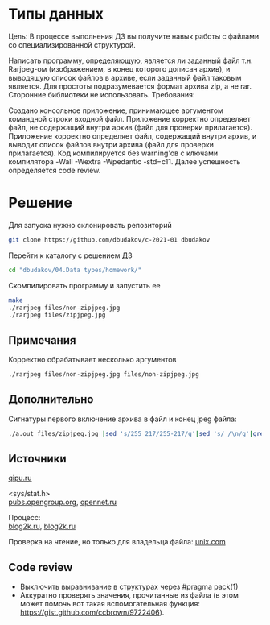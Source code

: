 # Типы данных

Цель:
В процессе выполнения ДЗ вы получите навык работы с файлами со специализированной структурой.

Написать программу, определяющую, является ли заданный файл т.н. Rarjpeg-ом (изображением, в конец которого дописан архив), и выводящую список файлов в архиве, если заданный файл таковым является.
Для простоты подразумевается формат архива zip, а не rar. Сторонние библиотеки не использовать.
Требования:

Создано консольное приложение, принимающее аргументом командной строки входной файл.
Приложение корректно определяет файл, не содержащий внутри архив (файл для проверки прилагается).
Приложение корректно определяет файл, содержащий внутри архив, и выводит список файлов внутри архива (файл для проверки прилагается).
Код компилируется без warning'ов с ключами компилятора -Wall -Wextra -Wpedantic -std=c11.
Далее успешность определяется code review.

# Решение
Для запуска нужно склонировать репозиторий 
```sh
git clone https://github.com/dbudakov/c-2021-01 dbudakov
```
Перейти к каталогу с решением ДЗ
```sh
cd "dbudakov/04.Data types/homework/"
```
Скомпилировать программу и запустить ее
```sh
make
./rarjpeg files/non-zipjpeg.jpg
./rarjpeg files/zipjpeg.jpg
```

## Примечания
Корректно обрабатывает несколько аргументов
```sh
./rarjpeg files/non-zipjpeg.jpg files/non-zipjpeg.jpg
```
## Дополнительно
Сигнатуры первого включение архива в файл и конец jpeg файла:
```sh
./a.out files/zipjpeg.jpg |sed 's/255 217/255-217/g'|sed 's/ /\n/g'|grep -E '255-217' -no
```

## Источники
[qipu.ru](https://qipu.ru/tele2/sozdanie-polzovatelskogo-izvestnogo-tipa-faila-dlya-r-studio-signaturnye.html)  

<sys/stat.h>  
[pubs.opengroup.org](https://pubs.opengroup.org/onlinepubs/009604499/basedefs/sys/stat.h.html), [opennet.ru](https://www.opennet.ru/cgi-bin/opennet/man.cgi?topic=stat&category=2)

Процесс:  
[blog2k.ru](https://blog2k.ru/archives/3391#EOCD), [blog2k.ru](https://blog2k.ru/archives/3392)  

Проверка на чтение, но только для владельца файла: [unix.com](https://www.unix.com/programming/24978-s_irusr.html)  

## Code review 

- Выключить выравнивание в структурах через #pragma pack(1)
- Аккуратно проверять значения, прочитанные из файла (в этом может помочь вот такая вспомогательная функция: https://gist.github.com/ccbrown/9722406).
